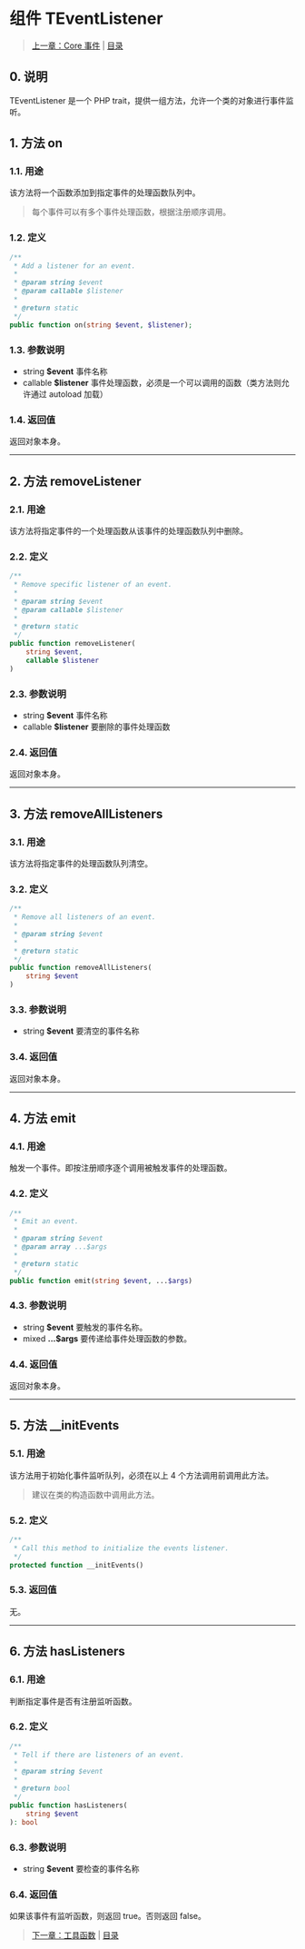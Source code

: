 # 组件 TEventListener

> [上一章：Core 事件](./01-core-events.md) | [目录](./index.md)

## 0. 说明

TEventListener 是一个 PHP trait，提供一组方法，允许一个类的对象进行事件监听。

## 1. 方法 on

### 1.1. 用途

该方法将一个函数添加到指定事件的处理函数队列中。

> 每个事件可以有多个事件处理函数，根据注册顺序调用。

### 1.2. 定义

```php
/**
 * Add a listener for an event.
 *
 * @param string $event
 * @param callable $listener
 *
 * @return static
 */
public function on(string $event, $listener);
```

### 1.3. 参数说明

- string **$event** 事件名称
- callable **$listener** 事件处理函数，必须是一个可以调用的函数（类方法则允许通过 
autoload 加载）

### 1.4. 返回值

返回对象本身。

---------------------------------------------------------------

## 2. 方法 removeListener

### 2.1. 用途

该方法将指定事件的一个处理函数从该事件的处理函数队列中删除。

### 2.2. 定义

```php
/**
 * Remove specific listener of an event.
 *
 * @param string $event
 * @param callable $listener
 *
 * @return static
 */
public function removeListener(
    string $event,
    callable $listener
)
```

### 2.3. 参数说明

- string **$event** 事件名称
- callable **$listener** 要删除的事件处理函数

### 2.4. 返回值

返回对象本身。

---------------------------------------------------------------

## 3. 方法 removeAllListeners

### 3.1. 用途

该方法将指定事件的处理函数队列清空。

### 3.2. 定义

```php
/**
 * Remove all listeners of an event.
 *
 * @param string $event
 *
 * @return static
 */
public function removeAllListeners(
    string $event
)
```

### 3.3. 参数说明

- string **$event** 要清空的事件名称

### 3.4. 返回值

返回对象本身。

---------------------------------------------------------------

## 4. 方法 emit

### 4.1. 用途

触发一个事件。即按注册顺序逐个调用被触发事件的处理函数。

### 4.2. 定义

```php
/**
 * Emit an event.
 *
 * @param string $event
 * @param array ...$args
 *
 * @return static
 */
public function emit(string $event, ...$args)
```

### 4.3. 参数说明

- string **$event** 要触发的事件名称。
- mixed **...$args** 要传递给事件处理函数的参数。

### 4.4. 返回值

返回对象本身。

---------------------------------------------------------------

## 5. 方法 __initEvents

### 5.1. 用途

该方法用于初始化事件监听队列，必须在以上 4 个方法调用前调用此方法。

> 建议在类的构造函数中调用此方法。

### 5.2. 定义

```php
/**
 * Call this method to initialize the events listener.
 */
protected function __initEvents()
```

### 5.3. 返回值

无。

---------------------------------------------------------------

## 6. 方法 hasListeners

### 6.1. 用途

判断指定事件是否有注册监听函数。

### 6.2. 定义

```php
/**
 * Tell if there are listeners of an event.
 *
 * @param string $event
 *
 * @return bool
 */
public function hasListeners(
    string $event
): bool
```

### 6.3. 参数说明

- string **$event** 要检查的事件名称

### 6.4. 返回值

如果该事件有监听函数，则返回 true。否则返回 false。

> [下一章：工具函数](./03-Function-Extensions.md) | [目录](./index.md)

